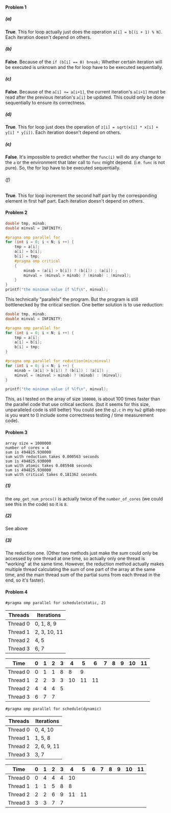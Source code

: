 #### Problem 1

##### (a)

**True**. This for loop actually just does the operation `a[i] = b[(i + 1) % N]`. Each iteration doesn't depend on others.

##### (b)

**False**. Because of the `if (b[i] == 0) break;` Whether certain iteration will be executed is unknown and the for loop have to be executed sequentially.

##### (c)

**False**. Because of the `a[i] += a[i+1]`, the current iteration's `a[i+1]` must be read after the previous iteration's `a[i]` be updated. This could only be done sequentially to ensure its correctness.

##### (d) 

**True**. This for loop just does the operation of `z[i] = sqrt(x[i] * x[i] + y[i] * y[i])`. Each iteration doesn't depend on others.

##### (e) 

**False**. It's impossible to predict whether the `func(i)` will do any change to the `a` or the environment that later call to `func` might depend. (i.e. `func` is not pure). So, the for lop have to be executed sequentially.

###### (f)

**True**. This for loop increment the second half part by the corresponding element in first half part. Each iteration doesn't depend on others.

#### Problem 2

```cpp
double tmp, minab;
double minval = INFINITY;

#pragma omp parallel for
for (int i = 0; i < N; i ++) {
    tmp = a[i];
    a[i] = b[i];
    b[i] = tmp;
    #pragma omp critical 
    {
        minab = (a[i] > b[i]) ? (b[i]) : (a[i]) ;
        minval = (minval > minab) ? (minab) : (minval);
    }
}
printf("the minimum value if %lf\n", minval);
```

This technically "parallels" the program. But the program is still bottlenecked by the critical section. One better solution is to use reduction:

```cpp
double tmp, minab;
double minval = INFINITY;

#pragma omp parallel for
for (int i = 0; i < N; i ++) {
    tmp = a[i];
    a[i] = b[i];
    b[i] = tmp;
}

#pragma omp parallel for reduction(min:minval)
for (int i = 0; i < N; i ++) {
    minab = (a[i] > b[i]) ? (b[i]) : (a[i]) ;
    minval = (minval > minab) ? (minab) : (minval);
}

printf("the minimum value if %lf\n", minval);
```

This, as I tested on the array of size `100000`, is about 100 times faster than the parallel code that use critical sections. (but it seems for this size, unparalleled code is still better) You could see the `q2.c` in my `hw2` gitlab repo is you want to (I include some correctness testing / time measurement code).

#### Problem 3

```plaintext
array size = 1000000
number of cores = 4
sum is 494825.930000
sum with reduction takes 0.000563 seconds
sum is 494825.930000
sum with atomic takes 0.085948 seconds
sum is 494825.930000
sum with critical takes 0.181362 seconds
```

##### (1)

the `omp_get_num_procs()` is actually twice of the `number_of_cores` (we could see this in the code) so it is `8`. 

##### (2)

See above

##### (3)

The reduction one. (Other two methods just make the sum could only be accessed by one thread at one time, so actually only one thread is "working" at the same time. However, the reduction method actually makes multiple thread calculating the sum of one part of  the array at the same time, and the main thread sum of the partial sums from each thread in the end, so it's faster).

#### Problem 4

`#pragma omp parallel for schedule(static, 2)`

| Threads  | Iterations   |
| -------- | ------------ |
| Thread 0 | 0, 1, 8, 9   |
| Thread 1 | 2, 3, 10, 11 |
| Thread 2 | 4, 5         |
| Thread 3 | 6, 7         |

| Time     | 0    | 1    | 2    | 3    | 4    | 5    | 6    | 7    | 8    | 9    | 10   | 11   |
| -------- | ---- | ---- | ---- | ---- | ---- | ---- | ---- | ---- | ---- | ---- | ---- | ---- |
| Thread 0 | 0    | 1    | 1    | 8    | 8    | 9    |      |      |      |      |      |      |
| Thread 1 | 2    | 2    | 3    | 3    | 10   | 11   | 11   |      |      |      |      |      |
| Thread 2 | 4    | 4    | 4    | 5    |      |      |      |      |      |      |      |      |
| Thread 3 | 6    | 7    | 7    |      |      |      |      |      |      |      |      |      |

`#pragma omp parallel for schedule(dynamic)`

| Threads  | Iterations  |
| -------- | ----------- |
| Thread 0 | 0, 4, 10    |
| Thread 1 | 1, 5, 8     |
| Thread 2 | 2, 6, 9, 11 |
| Thread 3 | 3, 7        |

| Time     | 0    | 1    | 2    | 3    | 4    | 5    | 6    | 7    | 8    | 9    | 10   | 11   |
| -------- | ---- | ---- | ---- | ---- | ---- | ---- | ---- | ---- | ---- | ---- | ---- | ---- |
| Thread 0 | 0    | 4    | 4    | 4    | 10   |      |      |      |      |      |      |      |
| Thread 1 | 1    | 1    | 5    | 8    | 8    |      |      |      |      |      |      |      |
| Thread 2 | 2    | 2    | 6    | 9    | 11   | 11   |      |      |      |      |      |      |
| Thread 3 | 3    | 3    | 7    | 7    |      |      |      |      |      |      |      |      |